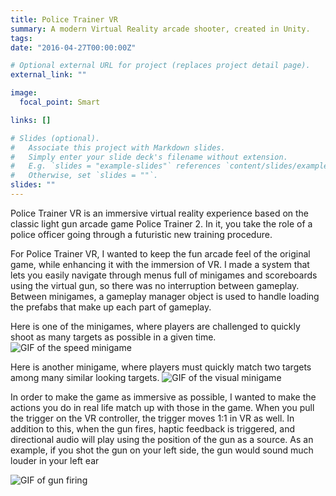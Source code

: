 ```yaml
---
title: Police Trainer VR
summary: A modern Virtual Reality arcade shooter, created in Unity.
tags:
date: "2016-04-27T00:00:00Z"

# Optional external URL for project (replaces project detail page).
external_link: ""

image:
  focal_point: Smart

links: []

# Slides (optional).
#   Associate this project with Markdown slides.
#   Simply enter your slide deck's filename without extension.
#   E.g. `slides = "example-slides"` references `content/slides/example-slides.md`.
#   Otherwise, set `slides = ""`.
slides: ""
---
```


Police Trainer VR is an immersive virtual reality experience based on the classic light gun arcade game Police Trainer 2. In it, you take the role of a police officer going through a futuristic new training procedure. 

For Police Trainer VR, I wanted to keep the fun arcade feel of the original game, while enhancing it with the immersion of VR. I made a system that lets you easily navigate through menus full of minigames and scoreboards using the virtual gun, so there was no interruption between gameplay. Between minigames, a gameplay manager object is used to handle loading the prefabs that make up each part of gameplay.

Here is one of the minigames, where players are challenged to quickly shoot as many targets as possible in a given time.
![GIF of the speed minigame](/img/police/speed.gif)

Here is another minigame, where players must quickly match two targets among many similar looking targets.
![GIF of the visual minigame](/img/police/visual.gif)

In order to make the game as immersive as possible, I wanted to make the actions you do in real life match up with those in the game. When you pull the trigger on the VR controller, the trigger moves 1:1 in VR as well. In addition to this, when the gun fires, haptic feedback is triggered, and directional audio will play using the position of the gun as a source. As an example, if you shot the gun on your left side, the gun would sound much louder in your left ear

![GIF of gun firing](/img/police/gun.gif)
